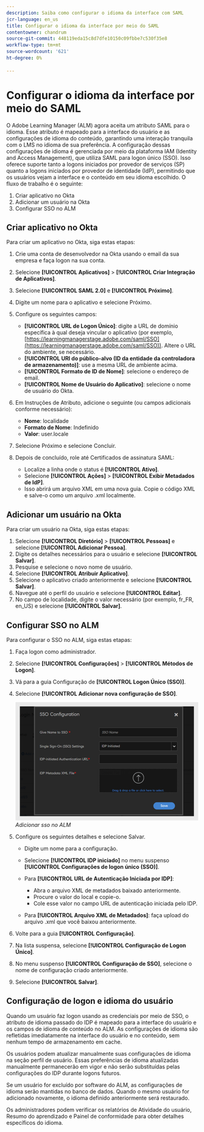 ```yaml
---
description: Saiba como configurar o idioma da interface com SAML
jcr-language: en_us
title: Configurar o idioma da interface por meio do SAML
contentowner: chandrum
source-git-commit: 448119eda15c8d7dfe10150c09fbbe7c530f35e8
workflow-type: tm+mt
source-wordcount: '621'
ht-degree: 0%

---
```



# Configurar o idioma da interface por meio do SAML

O Adobe Learning Manager (ALM) agora aceita um atributo SAML para o idioma. Esse atributo é mapeado para a interface do usuário e as configurações de idioma do conteúdo, garantindo uma interação tranquila com o LMS no idioma de sua preferência. A configuração dessas configurações de idioma é gerenciada por meio da plataforma IAM (Identity and Access Management), que utiliza SAML para logon único (SSO). Isso oferece suporte tanto a logons iniciados por provedor de serviços (SP) quanto a logons iniciados por provedor de identidade (IdP), permitindo que os usuários vejam a interface e o conteúdo em seu idioma escolhido. O fluxo de trabalho é o seguinte:

1. Criar aplicativo no Okta
2. Adicionar um usuário na Okta
3. Configurar SSO no ALM

## Criar aplicativo no Okta

Para criar um aplicativo no Okta, siga estas etapas:

1. Crie uma conta de desenvolvedor na Okta usando o email da sua empresa e faça logon na sua conta.
2. Selecione **[!UICONTROL Aplicativos]** > **[!UICONTROL Criar Integração de Aplicativos]**.
3. Selecione **[!UICONTROL SAML 2.0]** e **[!UICONTROL Próximo]**.
4. Digite um nome para o aplicativo e selecione Próximo.
5. Configure os seguintes campos:

   * **[!UICONTROL URL de Logon Único]**: digite a URL de domínio específica à qual deseja vincular o aplicativo (por exemplo, [https://learningmanagerstage.adobe.com/saml/SSO](https://learningmanagerstage.adobe.com/saml/SSO)). Altere o URL do ambiente, se necessário.
   * **[!UICONTROL URI do público-alvo (ID da entidade da controladora de armazenamento)]**: use a mesma URL de ambiente acima.
   * **[!UICONTROL Formato de ID de Nome]**: selecione o endereço de email.
   * **[!UICONTROL Nome de Usuário do Aplicativo]**: selecione o nome de usuário do Okta.

6. Em Instruções de Atributo, adicione o seguinte (ou campos adicionais conforme necessário):
   * **Nome**: localidade
   * **Formato de Nome**: Indefinido
   * **Valor**: user.locale

7. Selecione Próximo e selecione Concluir.
8. Depois de concluído, role até Certificados de assinatura SAML:

   * Localize a linha onde o status é **[!UICONTROL Ativo]**.
   * Selecione **[!UICONTROL Ações]** > **[!UICONTROL Exibir Metadados de IdP]**.
   * Isso abrirá um arquivo XML em uma nova guia. Copie o código XML e salve-o como um arquivo .xml localmente.

## Adicionar um usuário na Okta

Para criar um usuário na Okta, siga estas etapas:

1. Selecione **[!UICONTROL Diretório]** > **[!UICONTROL Pessoas]** e selecione **[!UICONTROL Adicionar Pessoa]**.
2. Digite os detalhes necessários para o usuário e selecione **[!UICONTROL Salvar]**.
3. Pesquise e selecione o novo nome de usuário.
4. Selecione **[!UICONTROL Atribuir Aplicativo]**.
5. Selecione o aplicativo criado anteriormente e selecione **[!UICONTROL Salvar]**.
6. Navegue até o perfil do usuário e selecione **[!UICONTROL Editar]**.
7. No campo de localidade, digite o valor necessário (por exemplo, fr_FR, en_US) e selecione **[!UICONTROL Salvar]**.

## Configurar SSO no ALM

Para configurar o SSO no ALM, siga estas etapas:

1. Faça logon como administrador.
2. Selecione **[!UICONTROL Configurações]** > **[!UICONTROL Métodos de Logon]**.
3. Vá para a guia Configuração de **[!UICONTROL Logon Único (SSO)]**.
4. Selecione **[!UICONTROL Adicionar nova configuração de SSO]**.

   ![](assets/sso-add.PNG)
   _Adicionar sso no ALM_

5. Configure os seguintes detalhes e selecione Salvar.
   * Digite um nome para a configuração.
   * Selecione **[!UICONTROL IDP iniciado]** no menu suspenso **[!UICONTROL Configurações de logon único (SSO)]**.
   * Para **[!UICONTROL URL de Autenticação Iniciada por IDP]**:

      * Abra o arquivo XML de metadados baixado anteriormente.
      * Procure o valor do local e copie-o.
      * Cole esse valor no campo URL de autenticação iniciada pelo IDP.

   * Para **[!UICONTROL Arquivo XML de Metadados]**: faça upload do arquivo .xml que você baixou anteriormente.

6. Volte para a guia **[!UICONTROL Configuração]**.
7. Na lista suspensa, selecione **[!UICONTROL Configuração de Logon Único]**.
8. No menu suspenso **[!UICONTROL Configuração de SSO]**, selecione o nome de configuração criado anteriormente.
9. Selecione **[!UICONTROL Salvar]**.

## Configuração de logon e idioma do usuário

Quando um usuário faz logon usando as credenciais por meio de SSO, o atributo de idioma passado do IDP é mapeado para a interface do usuário e os campos de idioma de conteúdo no ALM. As configurações de idioma são refletidas imediatamente na interface do usuário e no conteúdo, sem nenhum tempo de armazenamento em cache.

Os usuários podem atualizar manualmente suas configurações de idioma na seção perfil de usuário. Essas preferências de idioma atualizadas manualmente permanecerão em vigor e não serão substituídas pelas configurações do IDP durante logons futuros.

Se um usuário for excluído por software do ALM, as configurações de idioma serão mantidas no banco de dados. Quando o mesmo usuário for adicionado novamente, o idioma definido anteriormente será restaurado.

Os administradores podem verificar os relatórios de Atividade do usuário, Resumo do aprendizado e Painel de conformidade para obter detalhes específicos do idioma.


